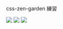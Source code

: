 css-zen-garden 練習

![](https://i.imgur.com/FLSupy3.png)
![](https://i.imgur.com/yWqyFg5.png)
![](https://i.imgur.com/5nDx5w2.png)
